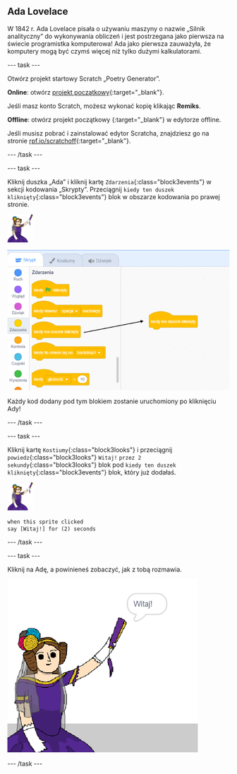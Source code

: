 ## Ada Lovelace

W 1842 r. Ada Lovelace pisała o używaniu maszyny o nazwie „Silnik analityczny” do wykonywania obliczeń i jest postrzegana jako pierwsza na świecie programistka komputerowa! Ada jako pierwsza zauważyła, że komputery mogą być czymś więcej niż tylko dużymi kalkulatorami.

--- task ---

Otwórz projekt startowy Scratch „Poetry Generator”.

**Online**: otwórz [projekt początkowy](https://scratch.mit.edu/projects/382663369){:target="_blank"}.

Jeśli masz konto Scratch, możesz wykonać kopię klikając **Remiks**.

**Offline**: otwórz projekt początkowy [ ](http://rpf.io/p/pl-PL/poetry-generator-go){:target="_blank"} w edytorze offline.

Jeśli musisz pobrać i zainstalować edytor Scratcha, znajdziesz go na stronie [rpf.io/scratchoff](http://rpf.io/scratchoff){:target="_blank"}.

--- /task ---

--- task ---

Kliknij duszka „Ada” i kliknij kartę `Zdarzenia`{:class="block3events"} w sekcji kodowania „Skrypty”. Przeciągnij `kiedy ten duszek kliknięty`{:class="block3events"} blok w obszarze kodowania po prawej stronie.

![ada sprite](images/ada-sprite.png)

![przeciąganie, gdy duszek kliknie blok](images/poetry-click.png)

Każdy kod dodany pod tym blokiem zostanie uruchomiony po kliknięciu Ady!

--- /task ---

--- task ---

Kliknij kartę `Kostiumy`{:class="block3looks"} i przeciągnij `powiedz`{:class="block3looks"} `Witaj!` `przez 2 sekundy`{:class="block3looks"} blok pod `kiedy ten duszek kliknięty`{:class="block3events"} blok, który już dodałaś.

![ada sprite](images/ada-sprite.png)

```blocks3
when this sprite clicked
say [Witaj!] for (2) seconds
```

--- /task ---

--- task ---

Kliknij na Adę, a powinieneś zobaczyć, jak z tobą rozmawia.

![zrzut ekranu](images/poetry-say-test.png)

--- /task ---
